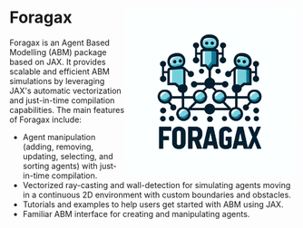 # Foragax <img src="https://github.com/i-m-iron-man/Foragax/blob/main/Docs/assets/foragax_logo.webp" align="right" width="300">

Foragax is an Agent Based Modelling (ABM) package based on JAX. It provides scalable and efficient ABM simulations by leveraging JAX's automatic vectorization and just-in-time compilation capabilities. The main features of Foragax include:

 - Agent manipulation (adding, removing, updating, selecting, and sorting agents) with just-in-time compilation.
 - Vectorized ray-casting and wall-detection for simulating agents moving in a continuous 2D environment with custom boundaries and obstacles.
 - Tutorials and examples to help users get started with ABM using JAX.
 - Familiar ABM interface for creating and manipulating agents.

#
